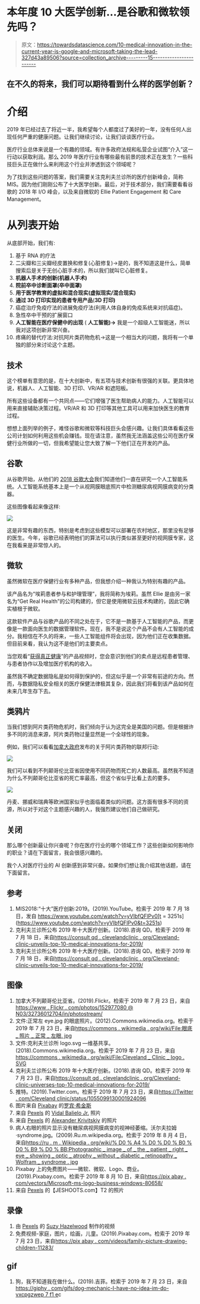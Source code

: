 # 本年度 10 大医学创新…是谷歌和微软领先吗？

> 原文：<https://towardsdatascience.com/10-medical-innovation-in-the-current-year-is-google-and-microsoft-taking-the-lead-327d43a89506?source=collection_archive---------15----------------------->

## 在不久的将来，我们可以期待看到什么样的医学创新？

# 介绍

2019 年已经过去了将近一半，我希望每个人都度过了美好的一年，没有任何人出现任何严重的健康问题。让我们继续讨论，让我们谈谈医疗行业。

医疗行业总体来说是一个有趣的领域。有许多政府法规和私营企业试图“介入”这一行动以获取利润。那么 2019 年医疗行业有哪些最有前景的技术正在发生？一些科技巨头正在做什么来利用这个行业并渗透到这个领域呢？

为了找到这些问题的答案，我们需要关注克利夫兰诊所的医疗创新峰会，简称 MIS。因为他们刚刚公布了十大医学创新。最后，对于技术部分，我们需要看看谷歌的 2018 年 I/O 峰会，以及来自微软的 Ellie Patient Engagement 和 Care Management。

# 从列表开始

从底部开始，我们有:

1.  基于 RNA 的疗法
2.  二尖瓣和三尖瓣经皮置换和修复(心脏修复)→是的，我不知道这是什么，简单搜索后是关于无创心脏手术的，所以我们就叫它心脏修复。
3.  **机器人手术的创新(机器人手术)**
4.  **院前卒中诊断面罩(卒中面罩)**
5.  **用于医学教育的虚拟和混合现实(虚拟现实/混合现实)**
6.  **通过 3D 打印实现的患者专用产品**(**3D 打印)**
7.  癌症治疗免疫疗法的进展免疫疗法(利用人体自身的免疫系统来对抗癌症)。
8.  急性卒中干预的扩展窗口
9.  **人工智能在医疗保健中的出现** ( **人工智能)→** 我是一个超级人工智能迷，所以我对这项创新非常兴奋。
10.  疼痛的替代疗法:对抗阿片类药物危机→这是一个相当大的问题，我将有一个单独的部分来讨论这个主题。

## 技术

这个榜单有意思的是，在十大创新中，有五项与技术创新有很强的关联。更具体地说，机器人、人工智能、3D 打印、VR/AR 和遮阳板。

所有这些设备都有一个共同点——它们增强了医生帮助病人的能力。人工智能可以用来直接辅助决策过程。VR/AR 和 3D 打印等其他工具可以用来加快医生的教育过程。

想想上面列举的例子，难怪谷歌和微软等科技巨头会感兴趣。让我们具体看看这些公司计划如何利用这些机会赚钱。现在请注意，虽然我无法涵盖这些公司在医疗保健行业所做的一切，但我希望能让您大致了解一下他们正在开发的产品。

## 谷歌

从谷歌开始，从他们的 [2018 谷歌大会](https://www.youtube.com/watch?v=JzB7yS9t1YE&t=589s)我们知道他们一直在研究一个人工智能系统。人工智能系统基本上是一个从视网膜眼底照片中检测糖尿病视网膜病变的分类器。

这些图像看起来像这样:

![](img/e473ee3b57466302c71e5b2e5760061a.png)

这是非常有趣的东西，特别是考虑到这些模型可以部署在农村地区，那里没有足够的医生。今年，谷歌已经表明他们的算法可以执行类似甚至更好的视网膜专家，这在我看来是非常惊人的。

## 微软

虽然微软在医疗保健行业有多种产品，但我想介绍一种我认为特别有趣的产品。

该产品名为“埃莉患者参与和护理管理”，我将简称为埃莉。虽然 Ellie 是由另一家名为“Get Real Health”的公司构建的，但它是使用微软云技术构建的，因此它确实植根于微软。

这款软件产品与谷歌产品的不同之处在于，它不是一款基于人工智能的产品，而更像是一款面向医生的数据管理软件。现在，我不是说这个产品不会有人工智能的成分。我相信在不久的将来，一些人工智能组件将会出现，因为他们正在收集数据。但目前来看，我认为这不是他们的主要卖点。

当您观看“[获得真正健康](https://www.youtube.com/watch?v=8fakZ6PpI_Q&t=288s)”的产品视频时，您会意识到他们的卖点是远程患者管理、与患者协作以及增加医疗机构的收入。

虽然我不确定数据隐私是如何得到保护的，但这似乎是一个非常有前途的方向。然而，与数据隐私安全相关的医疗保健法律极其复杂，因此我们将看到该产品如何在未来几年生存下去。

## 类鸦片

当我们想到阿片类药物危机时，我们倾向于认为这完全是美国的问题。但是根据许多不同的消息来源，阿片类药物过量显然是一个全球性的现象。

例如，我们可以看看[加拿大政府](https://www.canada.ca/content/dam/hc-sc/documents/services/substance-use/problematic-prescription-drug-use/opioids/responding-canada-opioid-crisis/federal-actions/federal-actions-overview.pdf)发布的关于阿片类药物的联邦行动:

![](img/7f9df27fee50d83e8151b6082767fe13.png)

我们可以看到不列颠哥伦比亚省因使用不同药物而死亡的人数最高。虽然我不知道为什么不列颠哥伦比亚省的死亡率最高，但这个省似乎比看上去的要多。

![](img/0ffc5f64770fd97817f45c74bbabc30e.png)

丹麦、挪威和瑞典等欧洲国家似乎也面临着类似的问题。这方面有很多不同的资源，所以对于对这个主题感兴趣的人，我强烈建议他们自己做研究。

## 关闭

那么哪个创新最让你兴奋呢？你在医疗行业的哪个领域工作？这些创新如何影响你的职业？请在下面留言，我会很感兴趣的。

我个人对医疗行业的 AI 创新感到非常兴奋。如果你们想让我介绍其他话题，请在下面留言。

## **参考**

1.  MIS2018:“十大”医疗创新:2019。(2019).YouTube。检索于 2019 年 7 月 18 日，发自 https://www.youtube.com/watch?v=yVIbfQFlPv0[t = 3251s](https://www.youtube.com/watch?v=yVIbfQFlPv0&t=3251s)
2.  克利夫兰诊所公布 2019 年十大医疗创新。(2018).咨询 QD。检索于 2019 年 7 月 18 日，来自[https://consult qd . clevelandclinic . org/Cleveland-clinic-unveils-top-10-medical-innovations-for-2019/](https://consultqd.clevelandclinic.org/cleveland-clinic-unveils-top-10-medical-innovations-for-2019/)
3.  克利夫兰诊所公布 2019 年十大医疗创新。(2018).咨询 QD。检索于 2019 年 7 月 18 日，来自[https://consult qd . clevelandclinic . org/Cleveland-clinic-unveils-top-10-medical-innovations-for-2019/](https://consultqd.clevelandclinic.org/cleveland-clinic-unveils-top-10-medical-innovations-for-2019/)

## 图像

1.  加拿大不列颠哥伦比亚省。(2019).Flickr。检索于 2019 年 7 月 23 日，来自[https://www . Flickr . com/photos/152977080 @ N03/32736012704/in/photostream/](https://www.flickr.com/photos/152977080@N03/32736012704/in/photostream/)
2.  文件:正常左 eye.jpg 的眼底照片。(2012).Commons.wikimedia.org。检索于 2019 年 7 月 23 日，来自[https://commons . wikimedia . org/wiki/File:眼底 _ 照片 _ 正常 _ 左眼. jpg](https://commons.wikimedia.org/wiki/File:Fundus_photograph_of_normal_left_eye.jpg)
3.  文件:克利夫兰诊所 logo.svg —维基共享。(2018).Commons.wikimedia.org。检索于 2019 年 7 月 23 日，来自[https://commons . wikimedia . org/wiki/File:Cleveland _ Clinic _ logo . SVG](https://commons.wikimedia.org/wiki/File:Cleveland_Clinic_logo.svg)
4.  克利夫兰诊所公布 2019 年十大医疗创新。(2018).咨询 QD。检索于 2019 年 7 月 23 日，来自[https://consult qd . clevelandclinic . org/Cleveland-clinic-universes-top-10-medical-innovations-for-2019/](https://consultqd.clevelandclinic.org/cleveland-clinic-unveils-top-10-medical-innovations-for-2019/)
5.  推特。(2019).Twitter.com。检索于 2019 年 7 月 23 日，来自[https://Twitter . com/Cleveland clinic/status/1055099130001924096](https://twitter.com/clevelandclinic/status/1055099130001924096)
6.  图片来自 [Pixabay](https://pixabay.com/?utm_source=link-attribution&utm_medium=referral&utm_campaign=image&utm_content=2681507) 的[罗宾·希金斯](https://pixabay.com/users/RobinHiggins-1321953/?utm_source=link-attribution&utm_medium=referral&utm_campaign=image&utm_content=2681507)
7.  来自 [Pexels](https://www.pexels.com/photo/two-person-doing-surgery-inside-room-1250655/?utm_content=attributionCopyText&utm_medium=referral&utm_source=pexels) 的 [Vidal Balielo Jr.](https://www.pexels.com/@vidalbalielojrfotografia?utm_content=attributionCopyText&utm_medium=referral&utm_source=pexels) 照片
8.  来自 [Pexels](https://www.pexels.com/photo/woman-holding-a-blunt-1089423/?utm_content=attributionCopyText&utm_medium=referral&utm_source=pexels) 的 [Alexander Krivitskiy](https://www.pexels.com/@krivitskiy?utm_content=attributionCopyText&utm_medium=referral&utm_source=pexels) 的照片
9.  病人右眼的照片显示没有糖尿病视网膜病变的视神经萎缩。沃尔夫拉姆·syndrome.jpg。(2009).Ru.m.wikipedia.org。检索于 2019 年 8 月 4 日，来自[https://ru . m . Wikipedia . org/wiki/% D0 % A4 % D0 % D0 % B0 % D0 % B9 % D0 % BB:Photographic _ image _ of _ the _ patient _ right _ eye _ showing _ optic _ atrophy _ without _ diabetic _ retinopathy _ Wolfram _ syndrome . jpg](https://ru.m.wikipedia.org/wiki/%D0%A4%D0%B0%D0%B9%D0%BB:Photographic_image_of_the_patient_right_eye_showing_optic_atrophy_without_diabetic_retinopathy_Wolfram_syndrome.jpg)
10.  Pixabay 上的免费图片——微软、微软、Logo、商业。(2019).Pixabay.com。检索于 2019 年 8 月 10 日，来自[https://pix abay . com/vectors/Microsoft-ms-logo-business-windows-80658/](https://pixabay.com/vectors/microsoft-ms-logo-business-windows-80658/)
11.  来自 [Pexels](https://www.pexels.com/photo/drink-girl-glass-hands-576831/?utm_content=attributionCopyText&utm_medium=referral&utm_source=pexels) 的【JESHOOTS.com】T2 的照片

## 录像

1.  由 [Pexels](https://www.pexels.com/photo/fireworks-display-1741279/?utm_content=attributionCopyText&utm_medium=referral&utm_source=pexels) 的 [Suzy Hazelwood](https://www.pexels.com/@suzyhazelwood?utm_content=attributionCopyText&utm_medium=referral&utm_source=pexels) 制作的视频
2.  免费视频-家庭，图片，绘画，儿童。(2019).Pixabay.com。检索于 2019 年 7 月 23 日，来自[https://pix abay . com/videos/family-picture-drawing-children-11283/](https://pixabay.com/videos/family-picture-drawing-children-11283/)

## gif

1.  狗，我不知道我在做什么。(2019).吉菲。检索于 2019 年 7 月 23 日，来自[https://giphy . com/gifs/dog-mechanic-I-have-no-idea-im-do-vxcpgzwep 7 f1 e](https://giphy.com/gifs/dog-mechanic-i-have-no-idea-what-im-doing-VXCPgZwEP7f1e)c